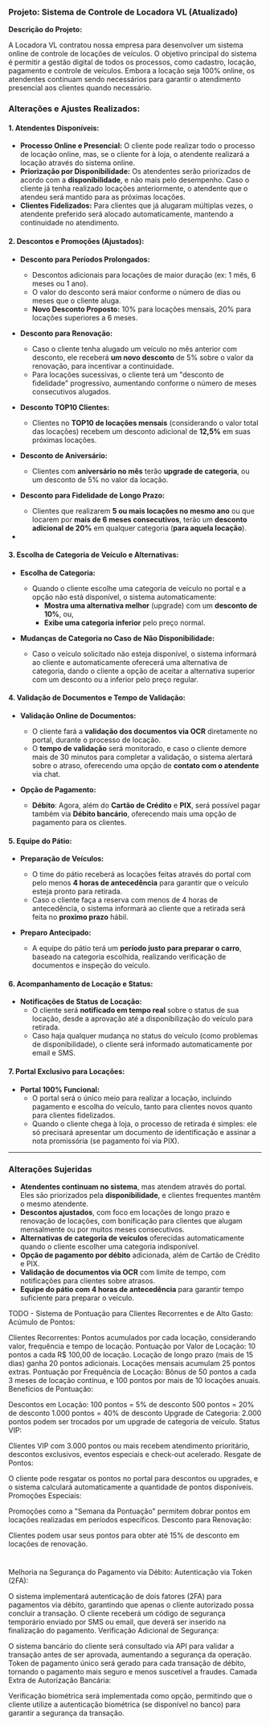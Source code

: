 ### Projeto: Sistema de Controle de Locadora VL (Atualizado)

**Descrição do Projeto:**

A Locadora VL contratou nossa empresa para desenvolver um sistema online de controle de locações de veículos. O objetivo principal do sistema é permitir a gestão digital de todos os processos, como cadastro, locação, pagamento e controle de veículos. Embora a locação seja 100% online, os atendentes continuam sendo necessários para garantir o atendimento presencial aos clientes quando necessário.

### Alterações e Ajustes Realizados:

#### **1. Atendentes Disponíveis:**
- **Processo Online e Presencial:** O cliente pode realizar todo o processo de locação online, mas, se o cliente for à loja, o atendente realizará a locação através do sistema online.
- **Priorização por Disponibilidade:** Os atendentes serão priorizados de acordo com a **disponibilidade**, e não mais pelo desempenho. Caso o cliente já tenha realizado locações anteriormente, o atendente que o atendeu será mantido para as próximas locações.
- **Clientes Fidelizados:** Para clientes que já alugaram múltiplas vezes, o atendente preferido será alocado automaticamente, mantendo a continuidade no atendimento.

#### **2. Descontos e Promoções (Ajustados):**
- **Desconto para Períodos Prolongados:**
  - Descontos adicionais para locações de maior duração (ex: 1 mês, 6 meses ou 1 ano).
  - O valor do desconto será maior conforme o número de dias ou meses que o cliente aluga.
  - **Novo Desconto Proposto:** 10% para locações mensais, 20% para locações superiores a 6 meses.
  
- **Desconto para Renovação:**
  - Caso o cliente tenha alugado um veículo no mês anterior com desconto, ele receberá **um novo desconto** de 5% sobre o valor da renovação, para incentivar a continuidade.
  - Para locações sucessivas, o cliente terá um "desconto de fidelidade" progressivo, aumentando conforme o número de meses consecutivos alugados.

- **Desconto TOP10 Clientes:** 
  - Clientes no **TOP10 de locações mensais** (considerando o valor total das locações) recebem um desconto adicional de **12,5%** em suas próximas locações.

- **Desconto de Aniversário:**
  - Clientes com **aniversário no mês** terão **upgrade de categoria**, ou um desconto de 5% no valor da locação.
  
- **Desconto para Fidelidade de Longo Prazo:**
  - Clientes que realizarem **5 ou mais locações no mesmo ano** ou que locarem por **mais de 6 meses consecutivos**, terão um **desconto adicional de 20%** em qualquer categoria (**para aquela locação**).

- 

#### **3. Escolha de Categoria de Veículo e Alternativas:**
- **Escolha de Categoria:**
  - Quando o cliente escolhe uma categoria de veículo no portal e a opção não está disponível, o sistema automaticamente:
    - **Mostra uma alternativa melhor** (upgrade) com um **desconto de 10%**, ou,
    - **Exibe uma categoria inferior** pelo preço normal.
  
- **Mudanças de Categoria no Caso de Não Disponibilidade:**
  - Caso o veículo solicitado não esteja disponível, o sistema informará ao cliente e automaticamente oferecerá uma alternativa de categoria, dando o cliente a opção de aceitar a alternativa superior com um desconto ou a inferior pelo preço regular.

#### **4. Validação de Documentos e Tempo de Validação:**
- **Validação Online de Documentos:**
  - O cliente fará a **validação dos documentos via OCR** diretamente no portal, durante o processo de locação.
  - O **tempo de validação** será monitorado, e caso o cliente demore mais de 30 minutos para completar a validação, o sistema alertará sobre o atraso, oferecendo uma opção de **contato com o atendente** via chat.

- **Opção de Pagamento:**
  - **Débito**: Agora, além do **Cartão de Crédito** e **PIX**, será possível pagar também via **Débito bancário**, oferecendo mais uma opção de pagamento para os clientes.

#### **5. Equipe do Pátio:**
- **Preparação de Veículos:**
  - O time do pátio receberá as locações feitas através do portal com pelo menos **4 horas de antecedência** para garantir que o veículo esteja pronto para retirada.
  - Caso o cliente faça a reserva com menos de 4 horas de antecedência, o sistema informará ao cliente que a retirada será feita no **proximo prazo** hábil.
  
- **Preparo Antecipado:** 
  - A equipe do pátio terá um **período justo para preparar o carro**, baseado na categoria escolhida, realizando verificação de documentos e inspeção do veículo.

#### **6. Acompanhamento de Locação e Status:**
- **Notificações de Status de Locação:**
  - O cliente será **notificado em tempo real** sobre o status de sua locação, desde a aprovação até a disponibilização do veículo para retirada.
  - Caso haja qualquer mudança no status do veículo (como problemas de disponibilidade), o cliente será informado automaticamente por email e SMS.

#### **7. Portal Exclusivo para Locações:**
- **Portal 100% Funcional:**
  - O portal será o único meio para realizar a locação, incluindo pagamento e escolha do veículo, tanto para clientes novos quanto para clientes fidelizados.
  - Quando o cliente chega à loja, o processo de retirada é simples: ele só precisará apresentar um documento de identificação e assinar a nota promissória (se pagamento foi via PIX).

---

### **Alterações Sujeridas**

- **Atendentes continuam no sistema**, mas atendem através do portal. Eles são priorizados pela **disponibilidade**, e clientes frequentes mantêm o mesmo atendente.
- **Descontos ajustados**, com foco em locações de longo prazo e renovação de locações, com bonificação para clientes que alugam mensalmente ou por muitos meses consecutivos.
- **Alternativas de categoria de veículos** oferecidas automaticamente quando o cliente escolher uma categoria indisponível.
- **Opção de pagamento por débito** adicionada, além de Cartão de Crédito e PIX.
- **Validação de documentos via OCR** com limite de tempo, com notificações para clientes sobre atrasos.
- **Equipe do pátio com 4 horas de antecedência** para garantir tempo suficiente para preparar o veículo.




TODO - 
 Sistema de Pontuação para Clientes Recorrentes e de Alto Gasto:
Acúmulo de Pontos:

Clientes Recorrentes: Pontos acumulados por cada locação, considerando valor, frequência e tempo de locação.
Pontuação por Valor de Locação: 10 pontos a cada R$ 100,00 de locação. Locação de longo prazo (mais de 15 dias) ganha 20 pontos adicionais. Locações mensais acumulam 25 pontos extras.
Pontuação por Frequência de Locação: Bônus de 50 pontos a cada 3 meses de locação contínua, e 100 pontos por mais de 10 locações anuais.
Benefícios de Pontuação:

Descontos em Locação:
100 pontos = 5% de desconto
500 pontos = 20% de desconto
1.000 pontos = 40% de desconto
Upgrade de Categoria: 2.000 pontos podem ser trocados por um upgrade de categoria de veículo.
Status VIP:

Clientes VIP com 3.000 pontos ou mais recebem atendimento prioritário, descontos exclusivos, eventos especiais e check-out acelerado.
Resgate de Pontos:

O cliente pode resgatar os pontos no portal para descontos ou upgrades, e o sistema calculará automaticamente a quantidade de pontos disponíveis.
Promoções Especiais:

Promoções como a "Semana da Pontuação" permitem dobrar pontos em locações realizadas em períodos específicos.
Desconto para Renovação:

Clientes podem usar seus pontos para obter até 15% de desconto em locações de renovação. 
#
Melhoria na Segurança do Pagamento via Débito:
Autenticação via Token (2FA):

O sistema implementará autenticação de dois fatores (2FA) para pagamentos via débito, garantindo que apenas o cliente autorizado possa concluir a transação.
O cliente receberá um código de segurança temporário enviado por SMS ou email, que deverá ser inserido na finalização do pagamento.
Verificação Adicional de Segurança:

O sistema bancário do cliente será consultado via API para validar a transação antes de ser aprovada, aumentando a segurança da operação.
Token de pagamento único será gerado para cada transação de débito, tornando o pagamento mais seguro e menos suscetível a fraudes.
Camada Extra de Autorização Bancária:

Verificação biométrica será implementada como opção, permitindo que o cliente utilize a autenticação biométrica (se disponível no banco) para garantir a segurança da transação.
